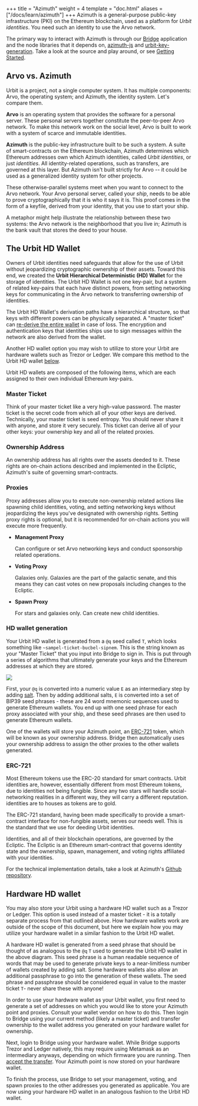+++
title = "Azimuth"
weight = 4
template = "doc.html"
aliases = ["/docs/learn/azimuth"]
+++
Azimuth is a general-purpose public-key infrastructure (PKI) on the Ethereum blockchain, used as a platform for _Urbit identities_. You need such an identity to use the Arvo network.

The primary way to interact with Azimuth is through our [Bridge](https://github.com/urbit/bridge) application and the node libraries that it depends on, [azimuth-js](https://github.com/urbit/azimuth-js) and [urbit-key-generation](https://github.com/urbit/urbit-key-generation). Take a look at the source and play around, or see [Getting Started](@/using/install.md).

## Arvo vs. Azimuth

Urbit is a project, not a single computer system. It has multiple components: Arvo, the operating system; and Azimuth, the identity system. Let's compare them.

**Arvo** is an operating system that provides the software for a personal server. These personal servers together constitute the peer-to-peer Arvo network. To make this network work on the social level, Arvo is built to work with a system of scarce and immutable identities.

**Azimuth** is the public-key infrastructure built to be such a system. A suite of smart-contracts on the Ethereum blockchain, Azimuth determines which Ethereum addresses own which Azimuth identities, called _Urbit identities_, or just _identities_. All identity-related operations, such as transfers, are governed at this layer. But Azimuth isn't built strictly for Arvo -- it could be used as a generalized identity system for other projects.

These otherwise-parallel systems meet when you want to connect to the Arvo network. Your Arvo personal server, called your _ship_, needs to be able to prove cryptographically that it is who it says it is. This proof comes in the form of a keyfile, derived from your identity, that you use to start your ship.

A metaphor might help illustrate the relationship between these two systems: the Arvo network is the neighborhood that you live in; Azimuth is the bank vault that stores the deed to your house.

## The Urbit HD Wallet

Owners of Urbit identities need safeguards that allow for the use of Urbit without jeopardizing cryptographic ownership of their assets. Toward this end, we created the **Urbit Hierarchical Deterministic (HD) Wallet** for the storage of identities. The Urbit HD Wallet is not one key-pair, but a system of related key-pairs that each have distinct powers, from setting networking keys for communicating in the Arvo network to transferring ownership of identities.

The Urbit HD Wallet's derivation paths have a hierarchical structure, so that
keys with different powers can be physically separated. A "master ticket" can
[re-derive the entire wallet](#hd-wallet-generation) in case of loss. The
encryption and authentication keys that identities ships use to sign messages
within the network are also derived from the wallet.

Another HD wallet option you may wish to utilize to store your Urbit are hardware
wallets such as Trezor or Ledger. We compare this method to the Urbit HD wallet
[below](#hardware-hd-wallet).

Urbit HD wallets are composed of the following items, which are each assigned to their own individual Ethereum key-pairs.

### Master Ticket

Think of your master ticket like a very high-value password. The master ticket is the secret code from which all of your other keys are derived. Technically, your master ticket is seed entropy. You should never share it with anyone, and store it very securely. This ticket can derive all of your other keys: your ownership key and all of the related proxies.

### Ownership Address

An ownership address has all rights over the assets deeded to it. These rights are on-chain actions described and implemented in the Ecliptic, Azimuth's suite of governing smart-contracts.

### Proxies

Proxy addresses allow you to execute non-ownership related actions like spawning child identities, voting, and setting networking keys without jeopardizing the keys you've designated with ownership rights. Setting proxy rights is optional, but it is recommended for on-chain actions you will execute more frequently.

- **Management Proxy**

  Can configure or set Arvo networking keys and conduct sponsorship related
  operations.

- **Voting Proxy**

  Galaxies only. Galaxies are the part of the galactic senate, and this means
  they can cast votes on new proposals including changes to the Ecliptic.

- **Spawn Proxy**

  For stars and galaxies only. Can create new child identities.

### HD wallet generation

Your Urbit HD wallet is generated from a `@q` seed called `T`, which looks
something like `~sampel-ticket-bucbel-sipnem`. This is the string known as your
"Master Ticket" that you input into Bridge to sign in. This is put through a
series of algorithms that ultimately generate your keys and the Ethereum addresses at which they are stored.

![](https://media.urbit.org/fora/proposals/UP-8.jpg)

First, your `@q` is converted into a numeric value `E` as an intermediary step
by adding [salt](https://en.wikipedia.org/wiki/Salt_(cryptography)). Then by
adding additional salts, `E` is converted into a set of BIP39 seed phrases -
these are 24 word mnemonic sequences used to generate Ethereum wallets. You end up
with one seed phrase for each proxy associated with your ship, and these seed
phrases are then used to generate Ethereum wallets.

One of the wallets will store your Azimuth point, an [ERC-721](#erc-721) token,
which will be known as your ownership address. Bridge then automatically uses
your ownership address to assign the other proxies to the other wallets
generated.

### ERC-721

Most Ethereum tokens use the ERC-20 standard for smart contracts. Urbit identities
are, however, essentially different from most Ethereum tokens, due to identities not
being fungible. Since any two stars will handle social-networking realities in a
different way, they will carry a different reputation. identities are to houses as
tokens are to gold.

The ERC-721 standard, having been made specifically to provide a smart-contract
interface for non-fungible assets, serves our needs well. This is the standard
that we use for deeding Urbit identities.

Identities, and all of their blockchain operations, are governed by the Ecliptic.
The Ecliptic is an Ethereum smart-contract that governs identity state and the
ownership, spawn, management, and voting rights affiliated with your identities.

For the technical implementation details, take a look at Azimuth's
[Github repository](https://github.com/urbit/azimuth).

## Hardware HD wallet

You may also store your Urbit using a hardware HD wallet such as a Trezor or
Ledger. This option is used instead of a master ticket - it is a totally
separate process from that outlined above. How hardware wallets work are
outside of the scope of this document, but here we explain how you may utilize
your hardware wallet in a similar fashion to the Urbit HD wallet.

A hardware HD wallet is generated from a seed phrase that should be thought of
as analogous to the `@q` `T` used to generate the Urbit HD wallet in the above
diagram. This seed phrase is a human readable sequence of words that may be used
to generate private keys to a near-limitless number of wallets created by adding
salt. Some hardware
wallets also allow an additional passphrase to go into the generation of these
wallets. The seed phrase and passphrase should be considered equal in
value to the master ticket `T`- never share these with anyone!

In order to use your hardware wallet as your Urbit wallet, you first need to
generate a set of addresses on which you would like to store your Azimuth point
and proxies. Consult your wallet vendor on how to do this. Then login to Bridge
using your current method (likely a master ticket) and transfer ownership to the
wallet address you generated on your hardware wallet for ownership.

Next, login to Bridge using your hardware wallet. While Bridge supports Trezor
and Ledger natively, this may require using Metamask as an intermediary anyways,
depending on which firmware you are running. Then [accept the
transfer](@/using/operations/using-bridge.md#accept-your-transfer). Your Azimuth
point is now stored on your hardware wallet.

To finish the process, use Bridge to set your management, voting, and spawn
proxies to the other addresses you generated as applicable. You are now using
your hardware HD wallet in an analogous fashion to the Urbit HD wallet.
